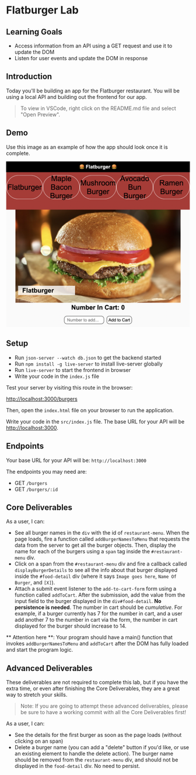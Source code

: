 # Flatburger Lab

## Learning Goals

- Access information from an API using a GET request and use it to update the
  DOM
- Listen for user events and update the DOM in response

## Introduction

Today you'll be building an app for the Flatburger restaurant. You will be using a local API
and building out the frontend for our app.

> To view in VSCode, right click on the README.md file and select "Open Preview".

## Demo

Use this image as an example of how the app should look once it is complete.

![Finished Product](./assets/demo.png "Finished Product")

## Setup

- Run `json-server --watch db.json` to get the backend started
- Run `npm install -g live-server` to install live-server globally
- Run `live-server` to start the frontend in browser
- Write your code in the `index.js` file

Test your server by visiting this route in the browser:

[http://localhost:3000/burgers](http://localhost:3000/burgers)

Then, open the `index.html` file on your browser to run the application.

Write your code in the `src/index.js` file. The base URL for your API will be
[http://localhost:3000](http://localhost:3000).

## Endpoints

Your base URL for your API will be: `http://localhost:3000`

The endpoints you may need are:

- GET `/burgers`
- GET `/burgers/:id`

## Core Deliverables

As a user, I can:

- See all burger names in the `div` with the id of `restaurant-menu`. When the page
  loads, fire a function called `addBurgerNamesToMenu` that requests the data from the server
  to get all the burger objects. Then, display the name for each of the burgers using a `span` tag inside the `#restaurant-menu` div.
- Click on a span from the `#restaurant-menu` div and fire a callback called `displayBurgerDetails` to see all the info about that burger displayed inside the `#food-detail` div (where it says `Image goes here`, `Name Of Burger`, and `[X]`).
- Attach a submit event listener to the `add-to-cart-form` form using a function called `addToCart`. After the submission, add the value from the input field to the burger displayed in the `div#food-detail`. **No persistence is needed**. The number in cart should be _cumulative_. For example, if a burger currently has 7 for the number in cart, and a user add another 7 to the number in cart via the form, the number in cart displayed for the burger should increase to 14.

** Attention here **: Your program should have a main() function that invokes `addBurgerNamesToMenu` and `addToCart` after the DOM has fully loaded and start the program logic.

## Advanced Deliverables

These deliverables are not required to complete this lab, but if you have
the extra time, or even after finishing the Core Deliverables, they are a great way to
stretch your skills.

> Note: If you are going to attempt these advanced deliverables, please be sure
> to have a working commit with all the Core Deliverables first!

As a user, I can:

- See the details for the first burger as soon as the page loads (without
  clicking on an span)
- Delete a burger name (you can add a "delete" button if you'd like, or use an
existing element to handle the delete action). The burger name should be removed
from the `restaurant-menu` div, and should not be displayed in the `food-detail`
div. No need to persist.